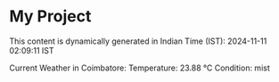 # My Project

This content is dynamically generated in Indian Time (IST): 2024-11-11 02:09:11 IST


Current Weather in Coimbatore:
Temperature: 23.88 °C
Condition: mist

